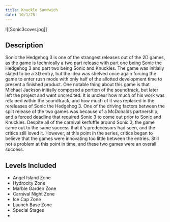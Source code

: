 ```yaml
---
title: Knuckle Sandwich
date: 10/1/25
---
```



![[Sonic3cover.jpg]]

## Description

Sonic the Hedgehog 3 is one of the strangest releases out of the 2D games, as the game is technically a two part release with part one being Sonic the Hedgehog 3 and part two being Sonic and Knuckles. The game was initially slated to be a 3D entry, but the idea was shelved once again forcing the game to enter rush mode with only half of the allotted development time to present a finished product. One notable thing about this game is that Michael Jackson initially composed a portion of the soundtrack, but later left the project and went uncredited. It is unclear how much of his work was retained within the soundtrack, and how much of it was replaced in the rereleases of Sonic the Hedgehog 3. One of the driving factors between the split release of the two games was because of a McDonalds partnership, and a forced deadline that required Sonic 3 to come out prior to Sonic and Knuckles. Despite all of the carnival kerfuffle around Sonic 3, the game came out to the same success that it's predecessors had seen, and the critics still loved it. However, at this point in the series, critics began to believe that the games were innovating too little between the entries. Still not a problem at this point in time, and these two games were an overall success.

## Levels Included
- Angel Island Zone
- Hydrocity Zone
- Marble Garden Zone
- Carnival Night Zone
- Ice Cap Zone
- Launch Base Zone
- Special Stages
- 